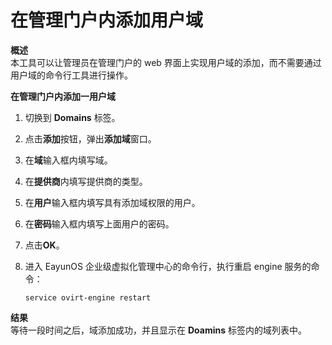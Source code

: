 # 在管理门户内添加用户域

**概述**<br/>
本工具可以让管理员在管理门户的 web 界面上实现用户域的添加，而不需要通过用户域的命令行工具进行操作。


**在管理门户内添加一用户域**

1. 切换到 **Domains** 标签。

2. 点击**添加**按钮，弹出**添加域**窗口。

3. 在**域**输入框内填写域。

4. 在**提供商**内填写提供商的类型。

5. 在**用户**输入框内填写具有添加域权限的用户。

6. 在**密码**输入框内填写上面用户的密码。

7. 点击**OK**。

8. 进入 EayunOS 企业级虚拟化管理中心的命令行，执行重启 engine 服务的命令：

   ```
   service ovirt-engine restart
   ```


**结果**<br/>
等待一段时间之后，域添加成功，并且显示在 **Doamins** 标签内的域列表中。
